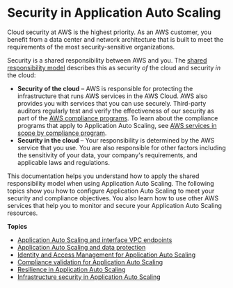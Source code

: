 # Security in Application Auto Scaling<a name="security"></a>

Cloud security at AWS is the highest priority\. As an AWS customer, you benefit from a data center and network architecture that is built to meet the requirements of the most security\-sensitive organizations\.

Security is a shared responsibility between AWS and you\. The [shared responsibility model](http://aws.amazon.com/compliance/shared-responsibility-model/) describes this as security *of* the cloud and security *in* the cloud:
+ **Security of the cloud** – AWS is responsible for protecting the infrastructure that runs AWS services in the AWS Cloud\. AWS also provides you with services that you can use securely\. Third\-party auditors regularly test and verify the effectiveness of our security as part of the [AWS compliance programs](http://aws.amazon.com/compliance/programs/)\. To learn about the compliance programs that apply to Application Auto Scaling, see [AWS services in scope by compliance program](http://aws.amazon.com/compliance/services-in-scope/)\.
+ **Security in the cloud** – Your responsibility is determined by the AWS service that you use\. You are also responsible for other factors including the sensitivity of your data, your company's requirements, and applicable laws and regulations\. 

This documentation helps you understand how to apply the shared responsibility model when using Application Auto Scaling\. The following topics show you how to configure Application Auto Scaling to meet your security and compliance objectives\. You also learn how to use other AWS services that help you to monitor and secure your Application Auto Scaling resources\. 

**Topics**
+ [Application Auto Scaling and interface VPC endpoints](application-auto-scaling-vpc-endpoints.md)
+ [Application Auto Scaling and data protection](application-auto-scaling-data-protection.md)
+ [Identity and Access Management for Application Auto Scaling](auth-and-access-control.md)
+ [Compliance validation for Application Auto Scaling](application-auto-scaling-compliance.md)
+ [Resilience in Application Auto Scaling](disaster-recovery-resiliency.md)
+ [Infrastructure security in Application Auto Scaling](infrastructure-security.md)